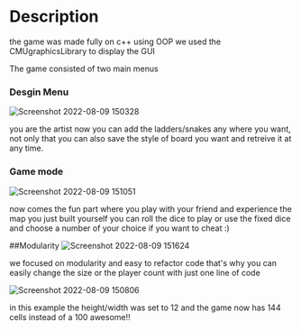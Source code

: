 # Description
the game was made fully on c++ using OOP
we used the CMUgraphicsLibrary to display the GUI

The game consisted of two main menus

### Desgin Menu
![Screenshot 2022-08-09 150328](https://user-images.githubusercontent.com/102177769/183655389-dc2ff0b6-2dc9-4f1e-a72e-60cb07293cdf.png)

you are the artist now you can add the ladders/snakes any where you want, not only that you can also save 
the style of board you want and retreive it at any time.

### Game mode
![Screenshot 2022-08-09 151051](https://user-images.githubusercontent.com/102177769/183655826-099e5ca3-46a9-48c5-9a5b-9fa57fd41c3a.png)

now comes the fun part where you play with your friend and experience the map you just built yourself
you can roll the dice to play or use the fixed dice and choose a number of your choice if you want to cheat :)


##Modularity
![Screenshot 2022-08-09 151624](https://user-images.githubusercontent.com/102177769/183656399-08d4b976-2a47-4ea5-b2d2-7010d8691622.png)




we focused on modularity and easy to refactor code that's why you can easily 
change the size or the player count with just one line of code

![Screenshot 2022-08-09 150806](https://user-images.githubusercontent.com/102177769/183656556-fc370584-a023-4c8a-b57f-2cef7cf7e1e7.png)



in this example the height/width was set to 12 and the game now has 144 cells instead of a 100 awesome!!
